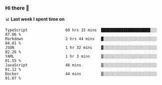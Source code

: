 ### Hi there 👋

<!--
**DBvc/DBvc** is a ✨ _special_ ✨ repository because its `README.md` (this file) appears on your GitHub profile.

Here are some ideas to get you started:

- 🔭 I’m currently working on ...
- 🌱 I’m currently learning ...
- 👯 I’m looking to collaborate on ...
- 🤔 I’m looking for help with ...
- 💬 Ask me about ...
- 📫 How to reach me: ...
- 😄 Pronouns: ...
- ⚡ Fun fact: ...
-->

📊 **Last week I spent time on**
<!--START_SECTION:waka-->

```text
TypeScript                 60 hrs 15 mins  ██████████████████████░░░   87.86 %
Markdown                   2 hrs 44 mins   █░░░░░░░░░░░░░░░░░░░░░░░░   04.01 %
JSON                       1 hr 32 mins    ▓░░░░░░░░░░░░░░░░░░░░░░░░   02.26 %
YAML                       1 hr 3 mins     ▒░░░░░░░░░░░░░░░░░░░░░░░░   01.55 %
JavaScript                 46 mins         ▒░░░░░░░░░░░░░░░░░░░░░░░░   01.12 %
Docker                     44 mins         ▒░░░░░░░░░░░░░░░░░░░░░░░░   01.07 %
```

<!--END_SECTION:waka-->
